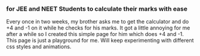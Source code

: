 ### for JEE and NEET Students to calculate their marks with ease

Every once in two weeks, my brother asks me to get the calculator and do +4 and -1 on it while he checks for his marks. It got a little annoying for me after a while so I created this simple page for him which does +4 and -1. 
This page is just a playground for me. Will keep experimenting with different css styles and animations. 


